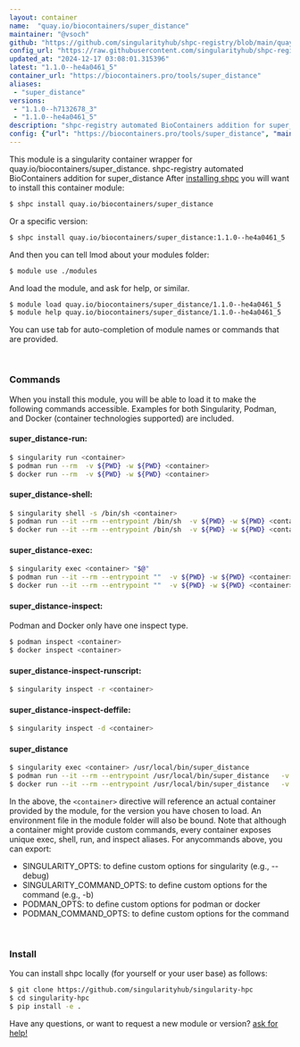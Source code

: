 ```yaml
---
layout: container
name:  "quay.io/biocontainers/super_distance"
maintainer: "@vsoch"
github: "https://github.com/singularityhub/shpc-registry/blob/main/quay.io/biocontainers/super_distance/container.yaml"
config_url: "https://raw.githubusercontent.com/singularityhub/shpc-registry/main/quay.io/biocontainers/super_distance/container.yaml"
updated_at: "2024-12-17 03:08:01.315396"
latest: "1.1.0--he4a0461_5"
container_url: "https://biocontainers.pro/tools/super_distance"
aliases:
 - "super_distance"
versions:
 - "1.1.0--h7132678_3"
 - "1.1.0--he4a0461_5"
description: "shpc-registry automated BioContainers addition for super_distance"
config: {"url": "https://biocontainers.pro/tools/super_distance", "maintainer": "@vsoch", "description": "shpc-registry automated BioContainers addition for super_distance", "latest": {"1.1.0--he4a0461_5": "sha256:e9542359f8387e8ef66f10f555355d76d783b4048d7d993463dd73c9ba3335b2"}, "tags": {"1.1.0--h7132678_3": "sha256:a61f7dba5e92d4f0fb0cfaf9ad819817f6a07ef6f8237a832ff96b522d7c3ff6", "1.1.0--he4a0461_5": "sha256:e9542359f8387e8ef66f10f555355d76d783b4048d7d993463dd73c9ba3335b2"}, "docker": "quay.io/biocontainers/super_distance", "aliases": {"super_distance": "/usr/local/bin/super_distance"}}
---
```


This module is a singularity container wrapper for quay.io/biocontainers/super_distance.
shpc-registry automated BioContainers addition for super_distance
After [installing shpc](#install) you will want to install this container module:


```bash
$ shpc install quay.io/biocontainers/super_distance
```

Or a specific version:

```bash
$ shpc install quay.io/biocontainers/super_distance:1.1.0--he4a0461_5
```

And then you can tell lmod about your modules folder:

```bash
$ module use ./modules
```

And load the module, and ask for help, or similar.

```bash
$ module load quay.io/biocontainers/super_distance/1.1.0--he4a0461_5
$ module help quay.io/biocontainers/super_distance/1.1.0--he4a0461_5
```

You can use tab for auto-completion of module names or commands that are provided.

<br>

### Commands

When you install this module, you will be able to load it to make the following commands accessible.
Examples for both Singularity, Podman, and Docker (container technologies supported) are included.

#### super_distance-run:

```bash
$ singularity run <container>
$ podman run --rm  -v ${PWD} -w ${PWD} <container>
$ docker run --rm  -v ${PWD} -w ${PWD} <container>
```

#### super_distance-shell:

```bash
$ singularity shell -s /bin/sh <container>
$ podman run --it --rm --entrypoint /bin/sh  -v ${PWD} -w ${PWD} <container>
$ docker run --it --rm --entrypoint /bin/sh  -v ${PWD} -w ${PWD} <container>
```

#### super_distance-exec:

```bash
$ singularity exec <container> "$@"
$ podman run --it --rm --entrypoint ""  -v ${PWD} -w ${PWD} <container> "$@"
$ docker run --it --rm --entrypoint ""  -v ${PWD} -w ${PWD} <container> "$@"
```

#### super_distance-inspect:

Podman and Docker only have one inspect type.

```bash
$ podman inspect <container>
$ docker inspect <container>
```

#### super_distance-inspect-runscript:

```bash
$ singularity inspect -r <container>
```

#### super_distance-inspect-deffile:

```bash
$ singularity inspect -d <container>
```


#### super_distance

```bash
$ singularity exec <container> /usr/local/bin/super_distance
$ podman run --it --rm --entrypoint /usr/local/bin/super_distance   -v ${PWD} -w ${PWD} <container> -c " $@"
$ docker run --it --rm --entrypoint /usr/local/bin/super_distance   -v ${PWD} -w ${PWD} <container> -c " $@"
```



In the above, the `<container>` directive will reference an actual container provided
by the module, for the version you have chosen to load. An environment file in the
module folder will also be bound. Note that although a container
might provide custom commands, every container exposes unique exec, shell, run, and
inspect aliases. For anycommands above, you can export:

 - SINGULARITY_OPTS: to define custom options for singularity (e.g., --debug)
 - SINGULARITY_COMMAND_OPTS: to define custom options for the command (e.g., -b)
 - PODMAN_OPTS: to define custom options for podman or docker
 - PODMAN_COMMAND_OPTS: to define custom options for the command

<br>

### Install

You can install shpc locally (for yourself or your user base) as follows:

```bash
$ git clone https://github.com/singularityhub/singularity-hpc
$ cd singularity-hpc
$ pip install -e .
```

Have any questions, or want to request a new module or version? [ask for help!](https://github.com/singularityhub/singularity-hpc/issues)